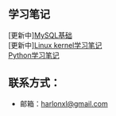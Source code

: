 ## 学习笔记

[更新中][MySQL基础](https://github.com/Harlonxl/Learning-Note/blob/master/mysql.md)  
[更新中][Linux kernel学习笔记](https://github.com/Harlonxl/Learning-Note/blob/master/kernel.md)  
[Python学习笔记](https://github.com/Harlonxl/Learning-Note/blob/master/python.md)  


## 联系方式：
- 邮箱：harlonxl@gmail.com
